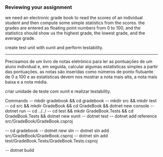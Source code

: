 ### Reviewing your assignment

we need an electronic grade book to read the scores of an individual student and then compute some simple statistics from the scores.
the grades are entered as floating point numbers from 0 to 100, and the statistics should show us the highest grade, the lowest grade, and the average grade.

create test unit with xunit and perform testability.

---
Precisamos de um livro de notas eletrônico para ler as pontuações de um aluno individual e, em seguida, calcular algumas estatísticas simples a partir das pontuações.
as notas são inseridas como números de ponto flutuante de 0 a 100 e as estatísticas devem nos mostrar a nota mais alta, a nota mais baixa e a nota média.

criar unidade de teste com xunit e realizar testability.


Commands
-- mkdir gradebook && cd gradebook
-- mkdir src && mkdir test
-- cd src && mkdir GradeBook && cd GradeBook && dotnet new console
-- dotnet run
-- cd ../../
-- cd test && mkdir GradeBook.Tests && cd GradeBook.Tests && dotnet new xunit
-- dotnet test
-- dotnet add reference src/GradeBook/GradeBook.csproj

-- cd gradebook
-- dotnet new sln
-- dotnet sln add src/GradeBook/GradeBook.csproj
-- dotnet sln add test/GradeBook.Tests/GradeBook.Tests.csproj

-- dotnet build